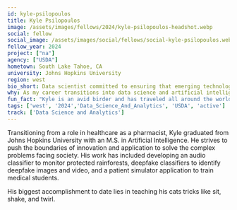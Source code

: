 ```yaml
---
id: kyle-psilopoulos
title: Kyle Psilopoulos
image: /assets/images/fellows/2024/kyle-psilopoulos-headshot.webp
social: fellow
social_image: /assets/images/social/fellows/social-kyle-psilopoulos.webp
fellow_year: 2024
project: ["na"]
agency: ["USDA"]
hometown: South Lake Tahoe, CA
university: Johns Hopkins University
region: west
bio_short: Data scientist committed to ensuring that emerging technologies are implemented ethically and in a manner that benefits society as a whole
why: As my career transitions into data science and artificial intelligence, I am committed to ensuring that these emerging technologies are implemented ethically and in a manner that benefits society as a whole. I am particularly drawn to USDC because of its dedication to developing innovative technological solutions that are equitable, trustworthy, and impactful for the American people. I cannot think of a more exciting program to learn from and contribute to.
fun_fact: "Kyle is an avid birder and has traveled all around the world just for the chance to see exciting birds in their natural habitat. He also loves the game Wingspan and will play any chance he gets."
tags: ['west', '2024','Data_Science_And_Analytics', 'USDA', 'active']
track: ['Data Science and Analytics']
---
```


Transitioning from a role in healthcare as a pharmacist, Kyle graduated from Johns Hopkins University with an M.S. in Artificial Intelligence. He strives to push the boundaries of innovation and application to solve the complex problems facing society. His work has included developing an audio classifier to monitor protected rainforests, deepfake classifiers to identify deepfake images and video, and a patient simulator application to train medical students. 

His biggest accomplishment to date lies in teaching his cats tricks like sit, shake, and twirl.
